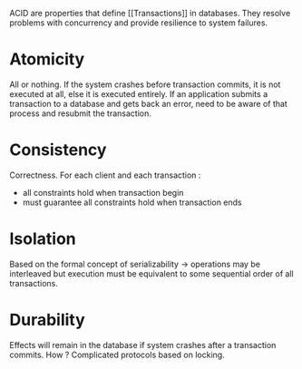 
ACID are properties that define [[Transactions]] in databases. They resolve problems with concurrency and provide resilience to system failures.

# Atomicity

All or nothing. 
If the system crashes before transaction commits, it is not executed at all, else it is executed entirely.
If an application submits a transaction to a database and gets back an error, need to be aware of that process and resubmit the transaction.

# Consistency

Correctness. 
For each client and each transaction :
- all constraints hold when transaction begin
- must guarantee all constraints hold when transaction ends

# Isolation

Based on the formal concept of serializability → operations may be interleaved but execution must be equivalent to some sequential order of all transactions.

# Durability

Effects will remain in the database if system crashes after a transaction commits.
How ? Complicated protocols based on locking.
